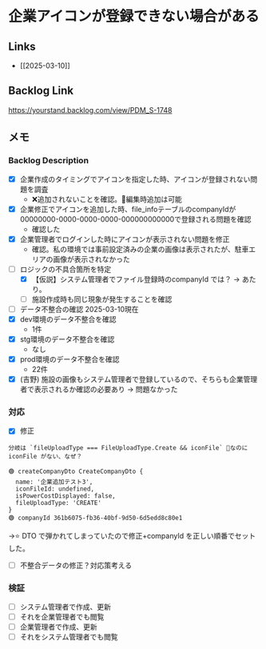 # 企業アイコンが登録できない場合がある

## Links

- [[2025-03-10]]

## Backlog Link

https://yourstand.backlog.com/view/PDM_S-1748

## メモ

### Backlog Description

- [x] 企業作成のタイミングでアイコンを指定した時、アイコンが登録されない問題を調査
	- ❌追加されないことを確認。🔵編集時追加は可能
- [x] 企業修正でアイコンを追加した時、file_infoテーブルのcompanyIdが00000000-0000-0000-0000-000000000000で登録される問題を確認
	- 確認した
- [x] 企業管理者でログインした時にアイコンが表示されない問題を修正
	- 確認。私の環境では事前設定済みの企業の画像は表示されたが、駐車エリアの画像が表示されなかった
- [ ] ロジックの不具合箇所を特定
	- [x] 【仮説】システム管理者でファイル登録時のcompanyId では？ -> あたり。
	- [ ] 施設作成時も同じ現象が発生することを確認

- [ ] データ不整合の確認 2025-03-10現在
- [x] dev環境のデータ不整合を確認
	- 1件
- [x] stg環境のデータ不整合を確認
	- なし
- [x] prod環境のデータ不整合を確認
	- 22件
- [x] (吉野) 施設の画像もシステム管理者で登録しているので、そちらも企業管理者で表示されるか確認の必要あり -> 問題なかった

### 対応

- [x] 修正

```
分岐は `fileUploadType === FileUploadType.Create && iconFile` なのに
iconFile がない、なぜ？

🟢 createCompanyDto CreateCompanyDto {
  name: '企業追加テスト3',
  iconFileId: undefined,
  isPowerCostDisplayed: false,
  fileUploadType: 'CREATE'
}
🟢 companyId 361b6075-fb36-40bf-9d50-6d5edd8c80e1
```
->⭐️ DTO で弾かれてしまっていたので修正+companyId を正しい順番でセットした。

- [ ] 不整合データの修正？対応策考える

### 検証

- [ ] システム管理者で作成、更新
- [ ] それを企業管理者でも閲覧
- [ ] 企業管理者で作成、更新
- [ ] それをシステム管理者でも閲覧
